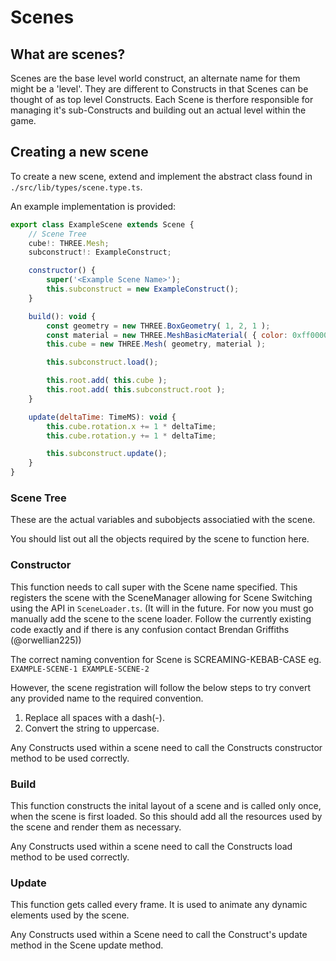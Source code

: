 # Scenes

## What are scenes?

Scenes are the base level world construct, an alternate name for them might be a 'level'. They are different to Constructs in that Scenes can be
thought of as top level Constructs. Each Scene is therfore responsible for managing it's sub-Constructs and building out an actual level within the game.

## Creating a new scene

To create a new scene, extend and implement the abstract class found in `./src/lib/types/scene.type.ts`.

An example implementation is provided:

```js
export class ExampleScene extends Scene {
    // Scene Tree
    cube!: THREE.Mesh;
    subconstruct!: ExampleConstruct;

    constructor() {
        super('<Example Scene Name>');
        this.subconstruct = new ExampleConstruct();
    }

    build(): void {
        const geometry = new THREE.BoxGeometry( 1, 2, 1 );
        const material = new THREE.MeshBasicMaterial( { color: 0xff0000 } );
        this.cube = new THREE.Mesh( geometry, material );

        this.subconstruct.load();

        this.root.add( this.cube );
        this.root.add( this.subconstruct.root );
    }

    update(deltaTime: TimeMS): void {
        this.cube.rotation.x += 1 * deltaTime;
        this.cube.rotation.y += 1 * deltaTime;

        this.subconstruct.update();
    }
}
```

### Scene Tree

These are the actual variables and subobjects associatied with the scene.

You should list out all the objects required by the scene to function here.

### Constructor

This function needs to call super with the Scene name specified. This registers the scene with the SceneManager allowing for Scene Switching using the API in `SceneLoader.ts`. (It will in the future. For now you must go manually add the scene to the scene loader. Follow the currently existing code exactly and if there is any confusion contact Brendan Griffiths (@orwellian225))

The correct naming convention for Scene is SCREAMING-KEBAB-CASE
eg. `EXAMPLE-SCENE-1 EXAMPLE-SCENE-2`

However, the scene registration will follow the below steps to try convert any provided name to the required convention.

1. Replace all spaces with a dash(-).
2. Convert the string to uppercase.

Any Constructs used within a scene need to call the Constructs constructor method to be used correctly.

### Build

This function constructs the inital layout of a scene and is called only once, when the scene is first loaded. So this should add all the resources used by the scene and render them as necessary.

Any Constructs used within a scene need to call the Constructs load method to be used correctly.

### Update

This function gets called every frame. It is used to animate any dynamic elements used by the scene.

Any Constructs used within a Scene need to call the Construct's update method in the Scene update method.
